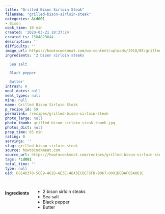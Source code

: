 ```yaml
---
title: "Grilled Bison Sirloin Steak"
filename: "grilled-bison-sirloin-steak"
categories: &id001
- Bison
cook_time: 10 min
created: '2020-03-21 20:37:24'
created_ts: 1584823044
description: ''
difficulty: ''
image_url: https://howtocookmeat.com/wp-content/uploads/2018/05/grilledbisonsirloin.jpg
ingredients: '2 bison sirloin steaks

  Sea salt

  Black pepper

  Butter'
intrash: 0
meal_dates: null
meal_types: null
mine: null
name: Grilled Bison Sirloin Steak
p_recipe_id: 59
permalink: /recipes/grilled-bison-sirloin-steak
photo_large: null
photo_thumb: grilled-bison-sirloin-steak-thumb.jpg
photos_dict: null
prep_time: 05 min
rating: 0
servings: ''
slug: grilled-bison-sirloin-steak
source: howtocookmeat.com
source_url: https://howtocookmeat.com/recipes/grilled-bison-sirloin-steak/
tags: *id001
total_time: ''
type: null
uid: D8148370-5CE9-402D-AE3E-48A3EC6EF6FD-9067-0001DBBAF05A061C
---
```

<div class="large-8 medium-7 columns" id="writeup">	</div><!-- #writeup -->
</div><!-- #row-one -->
<div class="row" id="row-two">	<div class="medium-4 small-5 columns" id="ingredients"><h4>Ingredients</h4><div class="box box-ingredients content"><ul>
<li>2 bison sirloin steaks</li>
<li>Sea salt</li>
<li>Black pepper</li>
<li>Butter</li>
</ul>
</div>	</div>	<div class="medium-6 small-7 columns" id="directions">	</div>